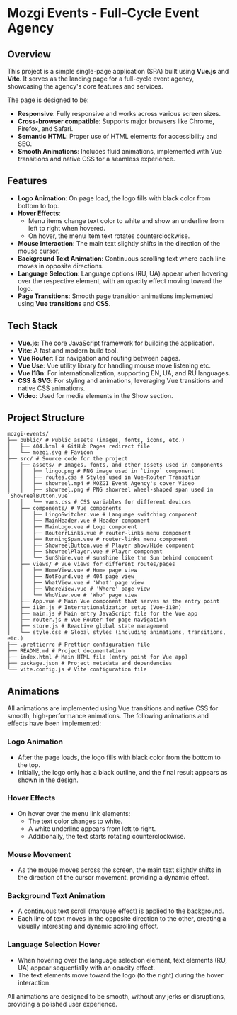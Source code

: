 # Mozgi Events - Full-Cycle Event Agency

## Overview

This project is a simple single-page application (SPA) built using **Vue.js** and **Vite**. It serves as the landing page for a full-cycle event agency, showcasing the agency's core features and services.

The page is designed to be:

- **Responsive**: Fully responsive and works across various screen sizes.
- **Cross-browser compatible**: Supports major browsers like Chrome, Firefox, and Safari.
- **Semantic HTML**: Proper use of HTML elements for accessibility and SEO.
- **Smooth Animations**: Includes fluid animations, implemented with Vue transitions and native CSS for a seamless experience.

## Features

- **Logo Animation**: On page load, the logo fills with black color from bottom to top.
- **Hover Effects**:
  - Menu items change text color to white and show an underline from left to right when hovered.
  - On hover, the menu item text rotates counterclockwise.
- **Mouse Interaction**: The main text slightly shifts in the direction of the mouse cursor.
- **Background Text Animation**: Continuous scrolling text where each line moves in opposite directions.
- **Language Selection**: Language options (RU, UA) appear when hovering over the respective element, with an opacity effect moving toward the logo.
- **Page Transitions**: Smooth page transition animations implemented using **Vue transitions** and **CSS**.

## Tech Stack

- **Vue.js**: The core JavaScript framework for building the application.
- **Vite**: A fast and modern build tool.
- **Vue Router**: For navigation and routing between pages.
- **Vue Use**: Vue utility library for handling mouse move listening etc.
- **Vue I18n**: For internationalization, supporting EN, UA, and RU languages.
- **CSS & SVG**: For styling and animations, leveraging Vue transitions and native CSS animations.
- **Video**: Used for media elements in the Show section.

## Project Structure

```arduino
mozgi-events/
├── public/ # Public assets (images, fonts, icons, etc.)
│   ├── 404.html # GitHub Pages redirect file
│   └── mozgi.svg # Favicon
├── src/ # Source code for the project
│   ├── assets/ # Images, fonts, and other assets used in components
│   │   ├── lingo.png # PNG image used in `Lingo` component
│   │   ├── routes.css # Styles used in Vue-Router Transition
│   │   ├── showreel.mp4 # MOZGI Event Agency's cover Video
│   │   ├── showreel.png # PNG showreel wheel-shaped span used in `ShowreelButton.vue`
│   │   └── vars.css # CSS variables for different devices
│   ├── components/ # Vue components
│   │   ├── LingoSwitcher.vue # Language switching component
│   │   ├── MainHeader.vue # Header component
│   │   ├── MainLogo.vue # Logo component
│   │   ├── RouterrLinks.vue # router-links menu component
│   │   ├── RunningSpan.vue # router-links menu component
│   │   ├── ShowreelButton.vue # Player show/Hide component
│   │   ├── ShowreelPlayer.vue # Player component
│   │   └── SunShine.vue # sunshine like the Sun behind component
│   ├── views/ # Vue views for different routes/pages
│   │   ├── HomeView.vue # Home page view
│   │   ├── NotFound.vue # 404 page view
│   │   ├── WhatView.vue # 'What' page view
│   │   ├── WhereView.vue # 'Where' page view
│   │   └── WhoView.vue # 'Who' page view
│   ├── App.vue # Main Vue component that serves as the entry point
│   ├── i18n.js # Internationalization setup (Vue-i18n)
│   ├── main.js # Main entry JavaScript file for the Vue app
│   ├── router.js # Vue Router for page navigation
│   ├── store.js # Reactive global state management
│   └── style.css # Global styles (including animations, transitions, etc.)
├── .prettierrc # Prettier configuration file
├── README.md # Project documentation
├── index.html # Main HTML file (entry point for Vue app)
├── package.json # Project metadata and dependencies
└── vite.config.js # Vite configuration file
```

## Animations

All animations are implemented using Vue transitions and native CSS for smooth, high-performance animations. The following animations and effects have been implemented:

### Logo Animation

- After the page loads, the logo fills with black color from the bottom to the top.
- Initially, the logo only has a black outline, and the final result appears as shown in the design.

### Hover Effects

- On hover over the menu link elements:
  - The text color changes to white.
  - A white underline appears from left to right.
  - Additionally, the text starts rotating counterclockwise.

### Mouse Movement

- As the mouse moves across the screen, the main text slightly shifts in the direction of the cursor movement, providing a dynamic effect.

### Background Text Animation

- A continuous text scroll (marquee effect) is applied to the background.
- Each line of text moves in the opposite direction to the other, creating a visually interesting and dynamic scrolling effect.

### Language Selection Hover

- When hovering over the language selection element, text elements (RU, UA) appear sequentially with an opacity effect.
- The text elements move toward the logo (to the right) during the hover interaction.

All animations are designed to be smooth, without any jerks or disruptions, providing a polished user experience.

